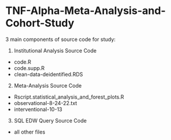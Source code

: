 # TNF-Alpha-Meta-Analysis-and-Cohort-Study

3 main components of source code for study:
  
1. Institutional Analysis Source Code
  - code.R
  - code.supp.R
  - clean-data-deidentified.RDS
  
2. Meta-Analysis Source Code
 - Rscript.statistical_analysis_and_forest_plots.R
 - observational-8-24-22.txt
 - interventional-10-13
 
3. SQL EDW Query Source Code
 - all other files
